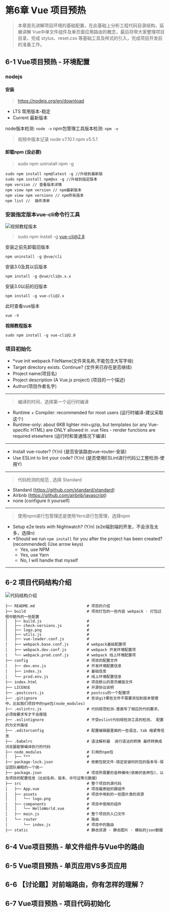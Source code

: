 # 第6章 Vue 项目预热

> 本章首先讲解项目环境的基础配置，在此基础上分析工程代码目录结构，延展讲解 Vue中单文件组件及单页面应用路由的概念，最后将带大家整理项目目录，完成 stylus、reset.css 等基础工具及样式的引入，完成项目开发前的准备工作。

## 6-1 Vue项目预热 - 环境配置

### nodejs

#### 安装

> https://nodejs.org/en/download

* LTS 常用版本-稳定
* Current  最新版本

node版本检测: `node -v`
npm包管理工具版本检测: `npm -v`

> 视频中版本记录 
> node v7.10.1
> npm v5.5.1


#### 卸载npm (没必要)

> sudo npm uninstall npm -g

```shell
sudo npm install npm@latest -g //升级到最新版
sudo npm install npm@xx -g //升级到指定版本
npm version // 查看版本详情
npm view npm version // npm最新版本
npm view npm versions // npm所有版本
npm list //  插件清单
```


### 安装指定版本vue-cli命令行工具

![视频教程版本](https://cdn.jsdelivr.net/gh/xiaodongxier/static@main/qnew/g1ANra.png)

> sudo npm install -g vue-cli@2.8

安装之前先卸载旧版本

```shell
npm uninstall -g @vue/cli
```

安装3.0及其以后版本

```shell
npm install -g @vue/cli@x.x.x
```

安装3.0以前的旧版本

```shell
npm install -g vue-cli@2.x
```

此时查看vue版本

```shell
vue -V
```

**视频教程版本**

```shell
sudo npm install -g vue-cli@2.8
```

### 项目初始化


* *vue init webpack FileName(文件夹名称,不能包含大写字母)
* Target directory exists. Continue? (文件夹已存在是否继续)
* Project name(项目名)
* Project description (A Vue.js project) (项目的一个描述)
* Author(项目作者名字)
---
>编译的时间，选择第一个运行时编译
* Runtime + Compiler: recommended for most users (运行时编译-建议采取这个)
* Runtime-only: about 6KB lighter min+gzip, but templates (or any Vue-specific HTML) are ONLY allowed in .vue files - render functions are required elsewhere (运行时和普通情况下编译)
---
* Install vue-router? (Y/n) (是否安装路由vue-router-安装)
* Use ESLint to lint your code? (Y/n) (是否使用ESLint进行代码公工整检测-使用Y)
---
> 代码检测的规范 , 选择 Standard
* Standard (https://github.com/standard/standard) 
* Airbnb (https://github.com/airbnb/javascript) 
* none (configure it yourself) 
---
> 使用npm进行包管理还是使用Yern进行包管理，选择npm
* Setup e2e tests with Nightwatch? (Y/n) (e2e端到端的开发，不会涉及太多，选择n)
* *Should we run `npm install` for you after the project has been created?(recommended) (Use arrow keys)
    * Yes, use NPM 
    * Yes, use Yarn 
    * No, I will handle that myself 
---



<!-- ## 6-2 （新）Vue项目预热 - 项目环境准备(答疑) -->





<!-- ## 6-3 Vue项目预热 - 项目代码介绍 -->

## 6-2 项目代码结构介绍

![代码结构介绍](https://cdn.jsdelivr.net/gh/xiaodongxier/static@main/qnew/Owmhg0.png)


```shell
├── README.md                       # 项目的介绍
├── build                           # 项目打包的一些内容 webpack - 打包过程中额外的一些配置 
│   ├── build.js                    # 
│   ├── check-versions.js           #
│   ├── logo.png                    #
│   ├── utils.js                    #
│   ├── vue-loader.conf.js          #
│   ├── webpack.base.conf.js        # webpack基础配置项
│   ├── webpack.dev.conf.js         # webpack 开发环境配置项
│   └── webpack.prod.conf.js        # webpack 线上环境配置项
├── config                          # 项目的配置文件
│   ├── dev.env.js                  # 开发环境配置信息
│   ├── index.js                    # 基础信息
│   └── prod.env.js                 # 线上环境配置信息
├── index.html                      # 项目默认的首页模版文件
├── LICENSE                         # 开源协议说明
├── .postcssrc.js                   # postcss的一个配置项
├── .gitignore                      # 告诉git哪些文件不需要添加到版本管理中。比如我们项目中的npm包(node_modules)
├── .eslintrc.js                    # 代码规范检测-里面写了相应的代码要求，必须按要求写才不会报错
├── .eslintignore                   # 不受eslint代码规检测工具的检测， 配置的为文件路径
├── .editorconfig                   # 配置编辑器里面的一些语法，tab 缩紧等信息
├── .babelrc                        # 语法解析器  进行语法的转换 最终转换成浏览器能够编译执行的代码
├── node_modules                    # 引用的npm包
│   ├── ***                         #
├── package-lock.json               # 依赖包锁文件-锁定安装时的包的版本号-保证团队编程的一个统一
├── package.json                    # 项目所需要的各种模块(依赖的各种包)，以及项目的配置信息（比如名称、版本、许可证等元数据）
├── src                             # 整个项目的源代码
│   ├── App.vue                     # 项目最原始的跟组件
│   ├── assets                      # 项目中用到的一些图片类的资源
│   │   └── logo.png                # 
│   ├── components                  # 项目中使用的组件
│   │   └── HelloWorld.vue          #  
│   ├── main.js                     # 整个项目的入口文件
│   └── router                      # 路由
│       └── index.js                # 项目中的路由
├── static                          # 静态资源 - 静态图片 - 模拟的json数据 
```





## 6-4 Vue项目预热 - 单文件组件与Vue中的路由












## 6-5 Vue项目预热 - 单页应用VS多页应用













## 6-6 【讨论题】对前端路由，你有怎样的理解？












## 6-7 Vue项目预热 - 项目代码初始化











